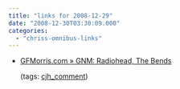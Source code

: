 ```yaml
---
title: "links for 2008-12-29"
date: "2008-12-30T03:30:09.000"
categories: 
  - "chriss-omnibus-links"
---
```


- [GFMorris.com » GNM: Radiohead, The Bends](http://gfmorris.com/2008/12/28/gnm-radiohead-the-bends/comment-page-1/#comment-8900)
    
    (tags: [cjh\_comment](http://delicious.com/hubbsc/cjh_comment))
